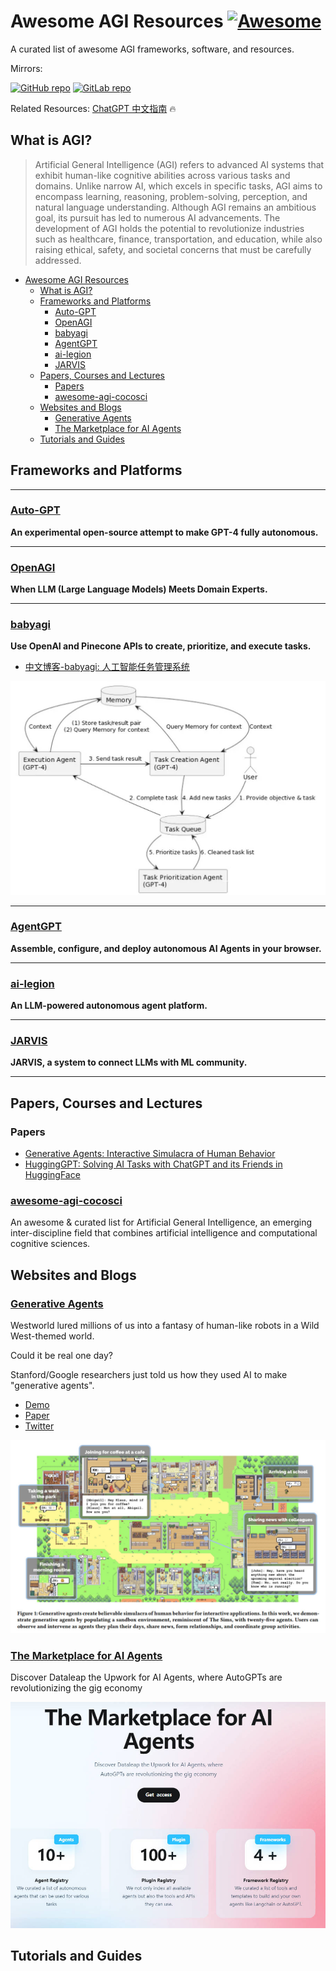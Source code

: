 # Awesome AGI Resources [![Awesome](https://awesome.re/badge.svg)](https://awesome.re) 

A curated list of awesome AGI frameworks, software, and resources.

Mirrors:

[![GitHub repo](https://img.shields.io/badge/repo-AwesomeAGI-brightgreen.svg?logo=github)](https://github.com/yzfly/Awesome-AGI)
[![GitLab repo](https://img.shields.io/badge/repo-AwesomeAGI-orange.svg?logo=gitlab)](https://gitlab.com/awesomeai/Awesome-AGI)

Related Resources:  [ChatGPT 中文指南](https://github.com/yzfly/awesome-chatgpt-zh) 🔥

## What is AGI?
> Artificial General Intelligence (AGI) refers to advanced AI systems that exhibit human-like cognitive abilities across various tasks and domains. Unlike narrow AI, which excels in specific tasks, AGI aims to encompass learning, reasoning, problem-solving, perception, and natural language understanding. Although AGI remains an ambitious goal, its pursuit has led to numerous AI advancements. The development of AGI holds the potential to revolutionize industries such as healthcare, finance, transportation, and education, while also raising ethical, safety, and societal concerns that must be carefully addressed.

- [Awesome AGI Resources ](#awesome-agi-resources-)
  - [What is AGI?](#what-is-agi)
  - [Frameworks and Platforms](#frameworks-and-platforms)
    - [Auto-GPT](#auto-gpt)
    - [OpenAGI](#openagi)
    - [babyagi](#babyagi)
    - [AgentGPT](#agentgpt)
    - [ai-legion](#ai-legion)
    - [JARVIS](#jarvis)
  - [Papers, Courses and Lectures](#papers-courses-and-lectures)
    - [Papers](#papers)
    - [awesome-agi-cocosci](#awesome-agi-cocosci)
  - [Websites and Blogs](#websites-and-blogs)
    - [Generative Agents](#generative-agents)
    - [The Marketplace for AI Agents](#the-marketplace-for-ai-agents)
  - [Tutorials and Guides](#tutorials-and-guides)


## Frameworks and Platforms

---

### [Auto-GPT](https://github.com/Torantulino/Auto-GPT)

**An experimental open-source attempt to make GPT-4 fully autonomous.**

---

### [OpenAGI](https://github.com/agiresearch/OpenAGI)

**When LLM (Large Language Models) Meets Domain Experts.**

---

### [babyagi](https://github.com/yoheinakajima/babyagi)

**Use OpenAI and Pinecone APIs to create, prioritize, and execute tasks.**

- [中文博客-babyagi: 人工智能任务管理系统](https://juejin.cn/post/7218815501433946173)

![babyagi](imgs/babyagi.jpg)

---

### [AgentGPT](https://github.com/reworkd/AgentGPT)

**Assemble, configure, and deploy autonomous AI Agents in your browser.**

---

### [ai-legion](https://github.com/eumemic/ai-legion)

**An LLM-powered autonomous agent platform.**

---

### [JARVIS](https://github.com/microsoft/JARVIS)

**JARVIS, a system to connect LLMs with ML community.**

---

## Papers, Courses and Lectures

### Papers
- [Generative Agents: Interactive Simulacra of Human Behavior](https://arxiv.org/abs/2304.03442)
- [HuggingGPT: Solving AI Tasks with ChatGPT and its Friends in HuggingFace](https://arxiv.org/abs/2303.17580)

### [awesome-agi-cocosci](https://github.com/YuzheSHI/awesome-agi-cocosci)

An awesome & curated list for Artificial General Intelligence, an emerging inter-discipline field that combines artificial intelligence and computational cognitive sciences.

## Websites and Blogs

### [Generative Agents](https://reverie.herokuapp.com/arXiv_Demo/)

Westworld lured millions of us into a fantasy of human-like robots in a Wild West-themed world.

Could it be real one day?

Stanford/Google researchers just told us how they used AI to make "generative agents".

* [Demo](https://reverie.herokuapp.com/arXiv_Demo/)
* [Paper](https://arxiv.org/abs/2304.03442)
* [Twitter](https://twitter.com/nonmayorpete/status/1645355224029356032?s=20)

![generative agents](imgs/gen_agents_diagram_1.jpg)

### [The Marketplace for AI Agents](https://www.dataleap.xyz/)

Discover Dataleap the Upwork for AI Agents, where AutoGPTs are revolutionizing the gig economy

![market](imgs/market_for_ai_agents.jpg)

## Tutorials and Guides